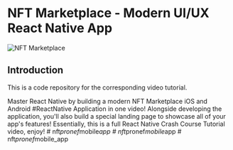 # NFT Marketplace - Modern UI/UX React Native App
![NFT Marketplace](https://i.ibb.co/X5kYdvB/image.png)

## Introduction
This is a code repository for the corresponding video tutorial.

Master React Native by building a modern NFT Marketplace iOS and Android #ReactNative Application in one video! Alongside developing the application, you'll also build a special landing page to showcase all of your app's features! Essentially, this is a full React Native Crash Course Tutorial video, enjoy!
#   n f t _ p r o n e f _ m o b i l e _ a p p  
 #   n f t _ p r o n e f _ m o b i l e _ a p p  
 #   n f t _ p r o n e f _ m o b i l e _ a p p  
 